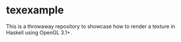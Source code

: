 # texexample

This is a throwaway repository to showcase how to render a texture in Haskell
using OpenGL 3.1+.
